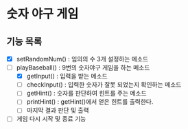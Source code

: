 # 숫자 야구 게임

## 기능 목록


* [x] setRandomNum() : 임의의 수 3개 설정하는 메소드
* [ ] playBaseball() : 9번의 숫자야구 게임을 하는 메소드
  * [x] getInput() : 입력을 받는 메소드
  * [ ] checkInput() : 입력한 숫자가 잘못 되었는지 확인하는 메소드
  * [ ] getHint() : 숫자를 판단하여 힌트를 주는 메소드
  * [ ] printHint() : getHint()에서 얻은 힌트를 출력한다.
  * [ ] 마지막 결과 판단 및 출력
* [ ] 게임 다시 시작 및 종료 기능